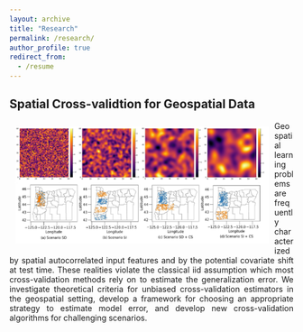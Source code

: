 ```yaml
---
layout: archive
title: "Research"
permalink: /research/
author_profile: true
redirect_from:
  - /resume
---
```


## Spatial Cross-validtion for Geospatial Data
<div style="text-align: justify">
<img style="float: left; padding: 10px 10px 10px 10px;" src="../images/scv2.jpg" width=450>
Geospatial learning problems are frequently characterized by spatial autocorrelated input features and by the potential covariate shift at test time.
These realities violate the classical iid assumption which most cross-validation methods rely on to estimate the generalization error. We investigate theoretical criteria for unbiased cross-validation estimators in the geospatial setting, develop a framework for choosing an appropriate strategy to estimate model error, and develop new cross-validation algorithms for challenging scenarios.
</div>
